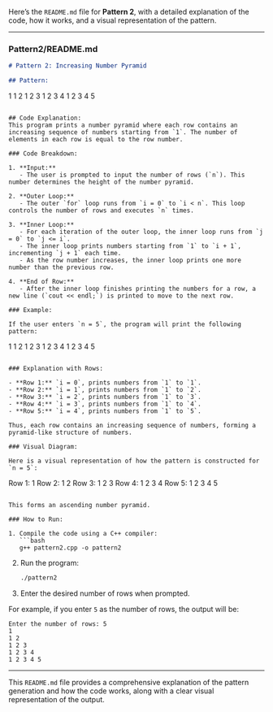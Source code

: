 Here’s the `README.md` file for **Pattern 2**, with a detailed explanation of the code, how it works, and a visual representation of the pattern.

---

### Pattern2/README.md

```md
# Pattern 2: Increasing Number Pyramid

## Pattern:
```
1
1 2
1 2 3
1 2 3 4
1 2 3 4 5
```

## Code Explanation:
This program prints a number pyramid where each row contains an increasing sequence of numbers starting from `1`. The number of elements in each row is equal to the row number.

### Code Breakdown:

1. **Input:**
   - The user is prompted to input the number of rows (`n`). This number determines the height of the number pyramid.

2. **Outer Loop:**
   - The outer `for` loop runs from `i = 0` to `i < n`. This loop controls the number of rows and executes `n` times.

3. **Inner Loop:**
   - For each iteration of the outer loop, the inner loop runs from `j = 0` to `j <= i`. 
   - The inner loop prints numbers starting from `1` to `i + 1`, incrementing `j + 1` each time.
   - As the row number increases, the inner loop prints one more number than the previous row.

4. **End of Row:**
   - After the inner loop finishes printing the numbers for a row, a new line (`cout << endl;`) is printed to move to the next row.

### Example:

If the user enters `n = 5`, the program will print the following pattern:

```
1
1 2
1 2 3
1 2 3 4
1 2 3 4 5
```

### Explanation with Rows:

- **Row 1:** `i = 0`, prints numbers from `1` to `1`.
- **Row 2:** `i = 1`, prints numbers from `1` to `2`.
- **Row 3:** `i = 2`, prints numbers from `1` to `3`.
- **Row 4:** `i = 3`, prints numbers from `1` to `4`.
- **Row 5:** `i = 4`, prints numbers from `1` to `5`.

Thus, each row contains an increasing sequence of numbers, forming a pyramid-like structure of numbers.

### Visual Diagram:

Here is a visual representation of how the pattern is constructed for `n = 5`:

```
Row 1: 1
Row 2: 1 2
Row 3: 1 2 3
Row 4: 1 2 3 4
Row 5: 1 2 3 4 5
```

This forms an ascending number pyramid.

### How to Run:

1. Compile the code using a C++ compiler:
   ```bash
   g++ pattern2.cpp -o pattern2
   ```

2. Run the program:
   ```bash
   ./pattern2
   ```

3. Enter the desired number of rows when prompted.

For example, if you enter `5` as the number of rows, the output will be:

```
Enter the number of rows: 5
1
1 2
1 2 3
1 2 3 4
1 2 3 4 5
```

---

This `README.md` file provides a comprehensive explanation of the pattern generation and how the code works, along with a clear visual representation of the output.